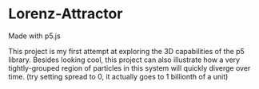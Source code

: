 # Lorenz-Attractor
 Made with p5.js
 
 This project is my first attempt at exploring the 3D capabilities of the p5 library. Besides looking cool, this project can also illustrate how a very tightly-grouped region of particles in this system will quickly diverge over time. (try setting spread to 0, it actually goes to 1 billionth of a unit)

